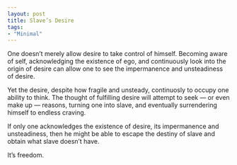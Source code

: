 ```yaml
---
layout: post
title: Slave’s Desire
tags:
- "Minimal"
---
```

One doesn’t merely allow desire to take control of himself. Becoming aware of self, acknowledging the existence of ego, and continuously look into the origin of desire can allow one to see the impermanence and unsteadiness of desire.

<!--more-->

Yet the desire, despite how fragile and unsteady, continuosly to occupy one ability to think. The thought of fulfilling desire will attempt to seek — or even make up — reasons, turning one into slave, and eventually surrendering himself to endless craving.

If only one acknowledges the existence of desire, its impermanence and unsteadiness, then he might be able to escape the destiny of slave and obtain what slave doesn’t have.

It’s freedom.
